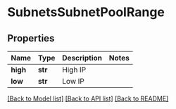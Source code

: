 # SubnetsSubnetPoolRange

## Properties
Name | Type | Description | Notes
------------ | ------------- | ------------- | -------------
**high** | **str** | High IP | 
**low** | **str** | Low IP | 

[[Back to Model list]](../README.md#documentation-for-models) [[Back to API list]](../README.md#documentation-for-api-endpoints) [[Back to README]](../README.md)


